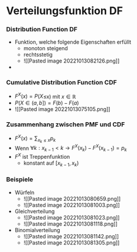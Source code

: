 # Verteilungsfunktion DF
### Distribution Function DF
+ Funktion, welche folgende Eigenschaften erfüllt
	+ monoton steigend
	+ rechtsstetig
	+ ![[Pasted image 20221013082126.png]]
+ 

### Cumulative Distribution Function CDF
+ $F^X(x)=P(X$≤x) mit $x∈ℝ$
+ $P(X∈(a,b])=F(b)-F(a)$
+ ![[Pasted image 20221013075105.png]]

### Zusammenhang zwischen PMF und CDF
+ $F^X(x)=\sum_{x_k≤x}p_k$
+ Wenn $∀k:x_{k-1}<k→F^X(x_k)-F^X(x_{k-1})=p_k$
+ $F^X$ ist Treppenfunktion
	+ konstant auf $[x_{k-1},x_k)$

### Beispiele
+ Würfeln
	+ ![[Pasted image 20221013080659.png]]
	+ ![[Pasted image 20221013081003.png]]
+ Gleichverteilung
	+ ![[Pasted image 20221013081023.png]]
	+ ![[Pasted image 20221013081118.png]]
+ Binomialverteilung
	+ ![[Pasted image 20221013081142.png]]
	+ ![[Pasted image 20221013081305.png]]
